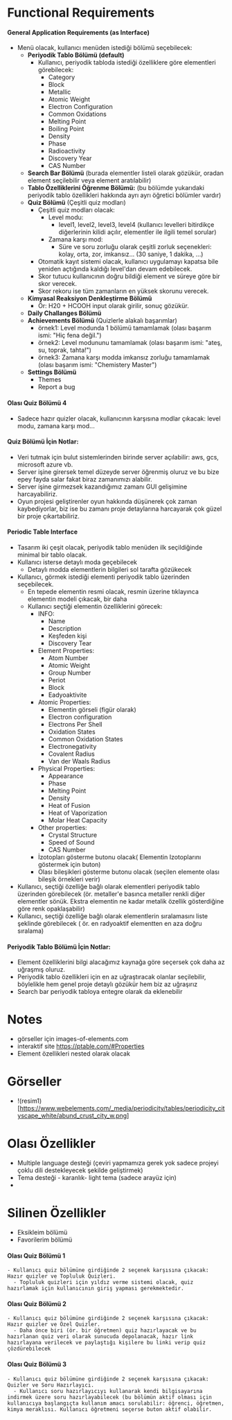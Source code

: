 # Functional Requirements

#### General Application Requirements (as Interface)

- Menü olacak, kullanıcı menüden istediği bölümü seçebilecek:
  - **Periyodik Tablo Bölümü (default)**
    - Kullanıcı, periyodik tabloda istediği özelliklere göre elementleri görebilecek:
      - Category
      - Block
      - Metallic
      - Atomic Weight
      - Electron Configuration
      - Common Oxidations
      - Melting Point
      - Boiling Point
      - Density
      - Phase
      - Radioactivity
      - Discovery Year
      - CAS Number
  - **Search Bar Bölümü** (burada elementler listeli olarak gözükür, oradan element seçilebilir veya element aratılabilir)
  - **Tablo Özelliklerini Öğrenme Bölümü:** (bu bölümde yukarıdaki periyodik tablo özellikleri hakkında ayrı ayrı öğretici bölümler vardır)
  - **Quiz Bölümü** (Çeşitli quiz modları)
    - Çeşitli quiz modları olacak:
      - Level modu:
        - level1, level2, level3, level4 (kullanıcı levelleri bitirdikçe diğerlerinin kilidi açılır, elementler ile ilgili temel sorular)
      - Zamana karşı mod:
        - Süre ve soru zorluğu olarak çeşitli zorluk seçenekleri: kolay, orta, zor, imkansız...  (30 saniye, 1 dakika, ...)
    - Otomatik kayıt sistemi olacak, kullanıcı uygulamayı kapatsa bile yeniden açtığında kaldığı level'dan devam edebilecek.
    - Skor tutucu kullanıcının doğru bildiği element ve süreye göre bir skor verecek.
    - Skor rekoru ise tüm zamanların en yüksek skorunu verecek.
  - **Kimyasal Reaksiyon Denkleştirme Bölümü**
    - Ör: H20 + HCOOH input olarak girilir, sonuç gözükür.
  - **Daily Challanges Bölümü**
  - **Achievements Bölümü** (Quizlerle alakalı başarımlar)
    - örnek1: Level modunda 1 bölümü tamamlamak (olası başarım ismi: "Hiç fena değil.")
    - örnek2: Level modununu tamamlamak (olası başarım ismi: "ateş, su, toprak, tahta!")
    - örnek3: Zamana karşı modda imkansız zorluğu tamamlamak (olası başarım ismi: "Chemistery Master")
  - **Settings Bölümü**
    - Themes
    - Report a bug

#### Olası Quiz Bölümü 4
  - Sadece hazır quizler olacak, kullanıcının karşısına modlar çıkacak: level modu, zamana karşı mod...

#### Quiz Bölümü İçin Notlar: 
- Veri tutmak için bulut sistemlerinden birinde server açılabilir: aws, gcs, microsoft azure vb.
- Server işine girersek temel düzeyde server öğrenmiş oluruz ve bu bize epey fayda salar fakat biraz zamanımızı alabilir.
- Server işine girmezsek kazandığımız zamanı GUI gelişimine harcayabiliriz.
- Oyun projesi geliştirenler oyun hakkında düşünerek çok zaman kaybediyorlar, biz ise bu zamanı proje detaylarına harcayarak çok güzel bir proje çıkartabiliriz.

#### Periodic Table Interface
- Tasarım iki çeşit olacak, periyodik tablo menüden ilk seçildiğinde minimal bir tablo olacak.
- Kullanıcı isterse detaylı moda geçebilecek
  - Detaylı modda elementlerin bilgileri sol tarafta gözükecek
- Kullanıcı, görmek istediği elementi periyodik tablo üzerinden seçebilecek.
  - En tepede elementin resmi olacak, resmin üzerine tıklayınca elementin modeli çıkacak, bir daha 
  - Kullanıcı seçtiği elementin özelliklerini görecek:
    - INFO:
      - Name
      - Description
      - Keşfeden kişi
      - Discovery Tear
    - Element Properties:
      - Atom Number
      - Atomic Weight
      - Group Number
      - Periot
      - Block
      - Eadyoaktivite
    - Atomic Properties:
      - Elementin görseli (figür olarak)  
      - Electron configuration
      - Electrons Per Shell
      - Oxidation States
      - Common Oxidation States
      - Electronegativity 
      - Covalent Radius
      - Van der Waals Radius
    - Physical Properties:
      - Appearance
      - Phase
      - Melting Point
      - Density
      - Heat of Fusion
      - Heat of Vaporization
      - Molar Heat Capacity
    - Other properties:
      - Crystal Structure
      - Speed of Sound
      - CAS Number
    - İzotopları gösterme butonu olacak( Elementin Izotoplarını göstermek için buton)
    - Olası bileşikleri gösterme butonu olacak (seçilen elemente olası bileşik örnekleri verir)
- Kullanıcı, seçtiği özelliğe bağlı olarak elementleri periyodik tablo üzerinden görebilecek (ör. metaller'e basınca metaller renkli diğer elementler sönük. Ekstra elementin ne kadar metalik özellik gösterdiğine göre renk opaklaşabilir)
- Kullanıcı, seçtiği özelliğe bağlı olarak elementlerin sıralamasını liste şeklinde görebilecek ( ör. en radyoaktif elementten en aza doğru sıralama)

#### Periyodik Tablo Bölümü İçin Notlar:
- Element özelliklerini bilgi alacağımız kaynağa göre seçersek çok daha az uğraşmış oluruz.
- Periyodik tablo özellikleri için en az uğraştıracak olanlar seçilebilir, böylelikle hem genel proje detaylı gözükür hem biz az uğraşırız
- Search bar periyodik tabloya entegre olarak da eklenebilir

# Notes

- görseller için images-of-elements.com
- interaktif site https://ptable.com/#Properties
- Element özellikleri nested olarak olacak

# Görseller

- !(resim1)[https://www.webelements.com/_media/periodicity/tables/periodicity_cityscape_white/abund_crust_city_w.png]

# Olası Özellikler
  - Multiple language desteği (çeviri yapmamıza gerek yok sadece projeyi çoklu dili destekleyecek şekilde geliştirmek)
  - Tema desteği - karanlık- light tema (sadece arayüz için)
  - 
# Silinen Özellikler
  - Eksikleim bölümü
  - Favorilerim bölümü
  #### Olası Quiz Bölümü 1
    - Kullanıcı quiz bölümüne girdiğinde 2 seçenek karşısına çıkacak: Hazır quizler ve Topluluk Quizleri.
      - Topluluk quizleri için yıldız verme sistemi olacak, quiz hazırlamak için kullanıcının giriş yapması gerekmektedir.
  
  #### Olası Quiz Bölümü 2
    - Kullanıcı quiz bölümüne girdiğinde 2 seçenek karşısına çıkacak: Hazır quizler ve Özel Quizler.
      - Daha önce biri (ör. bir öğretmen) quiz hazırlayacak ve bu hazırlanan quiz veri olarak sunucuda depolanacak, hazır link hazırlayana verilecek ve paylaştığı kişilere bu linki verip quiz çözdürebilecek
  
  #### Olası Quiz Bölümü 3
    - Kullanıcı quiz bölümüne girdiğinde 2 seçenek karşısına çıkacak: Quizler ve Soru Hazırlayıcı.
      - Kullanıcı soru hazırlayıcıyı kullanarak kendi bilgisayarına indirmek üzere soru hazırlayabilecek (bu bölümün aktif olması için kullanıcıya başlangıçta kullanım amacı sorulabilir: öğrenci, öğretmen, kimya meraklısı. Kullanıcı öğretmeni seçerse buton aktif olabilir.

